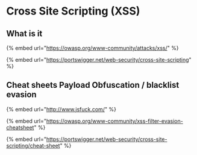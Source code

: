 # Cross Site Scripting \(XSS\)

## What is it

{% embed url="https://owasp.org/www-community/attacks/xss/" %}

{% embed url="https://portswigger.net/web-security/cross-site-scripting" %}

## Cheat sheets Payload Obfuscation / blacklist evasion

{% embed url="http://www.jsfuck.com/" %}

{% embed url="https://owasp.org/www-community/xss-filter-evasion-cheatsheet" %}

{% embed url="https://portswigger.net/web-security/cross-site-scripting/cheat-sheet" %}

